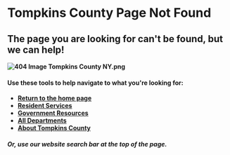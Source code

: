 # Tompkins County Page Not Found

## The page you are looking for can't be found, but we can help!

**![404 Image Tompkins County NY.png](/files/assets/county/v/1/administration/404-image-tompkins-county-ny.png?w=1024&h=250)**

#### Use these tools to help navigate to what you're looking for:

- **[Return to the home page](https://www.tompkinscountyny.gov/Home)**
- **[Resident Services](https://www.tompkinscountyny.gov/Resident-Services)**
- **[Government Resources](https://www.tompkinscountyny.gov/Government-Resources)**
- **[All Departments](https://www.tompkinscountyny.gov/All-Departments)**
- **[About Tompkins County](https://www.tompkinscountyny.gov/About)**

##### Or, use our website search bar at the top of the page.